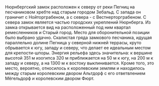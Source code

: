Нюрнбергский замок расположен к северу от реки Пегниц на песчаниковом хребте над старым городом Зебальд. С запада он граничит с Нойторграбеном, а с севера - с Вестнерторграбеном. С севера замок является частью городских укреплений Нюрнберга. Из замка открывается вид на расположенный под ним квартал ремесленников и Старый город. Место для оборонительной позиции было выбрано удачно. Скалистая гряда замкового песчаника, идущая параллельно долине Пегница у северной нижней террасы, круто обрывается к югу, западу и северу, что делает ее идеальным местом для крепости-шпоры. Энергия рельефа здесь значительна: к вершине высотой 351 м изогипса 320 м приближается на 50 м к югу, на 200 м к западу и северу, а на 1300 м к востоку выклинивается. Кроме того, это место, вероятно, относилось к королевским землям и находилось между старым королевским двором Альтдорф с его ответвлением Мёгельдорф и королевским двором Фюрт.